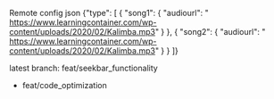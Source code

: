 
Remote config json
{"type": [     {       "song1": {         "audiourl": " https://www.learningcontainer.com/wp-content/uploads/2020/02/Kalimba.mp3"       }     },     {       "song2": {         "audiourl": " https://www.learningcontainer.com/wp-content/uploads/2020/02/Kalimba.mp3"       }     }   ]}

latest branch: feat/seekbar_functionality
- feat/code_optimization
